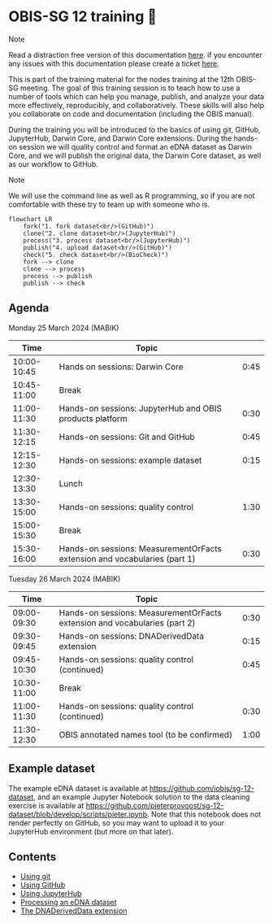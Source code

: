 # OBIS-SG 12 training 🐠

> [!NOTE]  
> Read a distraction free version of this documentation [here](https://iobis.github.io/sg-12-training/). if you encounter any issues with this documentation please create a ticket [here](https://github.com/iobis/sg-12-training/issues).

This is part of the training material for the nodes training at the 12th OBIS-SG meeting. The goal of this training session is to teach how to use a number of tools which can help you manage, publish, and analyze your data more effectively, reproducibly, and collaboratively. These skills will also help you collaborate on code and documentation (including the OBIS manual).

During the training you will be introduced to the basics of using git, GitHub, JupyterHub, Darwin Core, and Darwin Core extensions. During the hands-on session we will quality control and format an eDNA dataset as Darwin Core, and we will publish the original data, the Darwin Core dataset, as well as our workflow to GitHub.

> [!NOTE]  
> We will use the command line as well as R programming, so if you are not comfortable with these try to team up with someone who is.

```mermaid
flowchart LR
    fork("1. fork dataset<br/>(GitHub)")
    clone("2. clone dataset<br/>(JupyterHub)")
    process("3. process dataset<br/>(JupyterHub)")
    publish("4. upload dataset<br/>(GitHub)")
    check("5. check dataset<br/>(BioCheck)")
    fork --> clone
    clone --> process
    process --> publish
    publish --> check

```

## Agenda

Monday 25 March 2024 (MABIK)

| Time | Topic | |
| -- | -- | -- |
| 10:00-10:45 | Hands on sessions: Darwin Core | 0:45 |
| 10:45-11:00 | Break | |
| 11:00-11:30 | Hands-on sessions: JupyterHub and OBIS products platform | 0:30 |
| 11:30-12:15 | Hands-on sessions: Git and GitHub | 0:45 |
| 12:15-12:30 | Hands-on sessions: example dataset | 0:15 |
| 12:30-13:30 | Lunch | |
| 13:30-15:00 | Hands-on sessions: quality control | 1:30 |
| 15:00-15:30 | Break | |
| 15:30-16:00 | Hands-on sessions: MeasurementOrFacts extension and vocabularies (part 1) | 0:30 |

Tuesday 26 March 2024 (MABIK)

| Time | Topic | |
| -- | -- | -- |
| 09:00-09:30 | Hands-on sessions: MeasurementOrFacts extension and vocabularies (part 2) | 0:30 |
| 09:30-09:45 | Hands-on sessions: DNADerivedData extension | 0:15 |
| 09:45-10:30 | Hands-on sessions: quality control (continued) | 0:45 |
| 10:30-11:00 | Break | |
| 11:00-11:30 | Hands-on sessions: quality control (continued) | 0:30 |
| 11:30-12:30 | OBIS annotated names tool (to be confirmed) | 1:00 |

## Example dataset

The example eDNA dataset is available at <https://github.com/iobis/sg-12-dataset>, and an example Jupyter Notebook solution to the data cleaning exercise is available at <https://github.com/pieterprovoost/sg-12-dataset/blob/develop/scripts/pieter.ipynb>. Note that this notebook does not render perfectly on GitHub, so you may want to upload it to your JupyterHub environment (but more on that later).

## Contents

- [Using git](git.md)
- [Using GitHub](github.md)
- [Using JupyterHub](jupyterhub.md)
- [Processing an eDNA dataset](dataset.md)
- [The DNADerivedData extension](dna.md)
